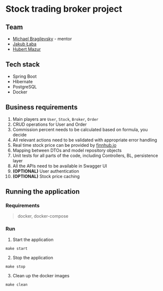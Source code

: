 # Stock trading broker project

## Team
- [Michael Bragilevsky](https://gitlab.griddynamics.net/mbragilevsky) - mentor
- [Jakub Łaba](https://gitlab.griddynamics.net/jlaba)
- [Hubert Mazur](https://gitlab.griddynamics.net/hmazur)

## Tech stack
- Spring Boot
- Hibernate
- PostgreSQL
- Docker

## Business requirements
1. Main players are `User`, `Stock`, `Broker`, `Order`
2. CRUD operations for User and Order
3. Commission percent needs to be calculated based on formula, you decide
4. All relevant actions need to be validated with appropriate error handling
5. Real time stock price can be provided by [finnhub.io](https://finnhub.io)
6. Mapping between DTOs and model repository objects
7. Unit tests for all parts of the code, including Controllers, BL, persistence layer
8. All the APIs need to be available in Swagger UI
9. **(OPTIONAL)** User authentication
10. **(OPTIONAL)** Stock price caching

## Running the application
### Requirements
> docker, docker-compose
### Run
1. Start the application
```shell
make start
```
2. Stop the application
```shell
make stop
```
3. Clean up the docker images
```shell
make clean
```